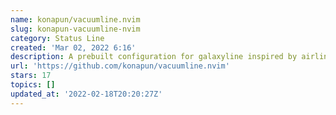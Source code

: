 ```yaml
---
name: konapun/vacuumline.nvim
slug: konapun-vacuumline-nvim
category: Status Line
created: 'Mar 02, 2022 6:16'
description: A prebuilt configuration for galaxyline inspired by airline
url: 'https://github.com/konapun/vacuumline.nvim'
stars: 17
topics: []
updated_at: '2022-02-18T20:20:27Z'
---
```


